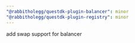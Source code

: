 ```yaml
---
"@rabbitholegg/questdk-plugin-balancer": minor
"@rabbitholegg/questdk-plugin-registry": minor
---
```


add swap support for balancer
